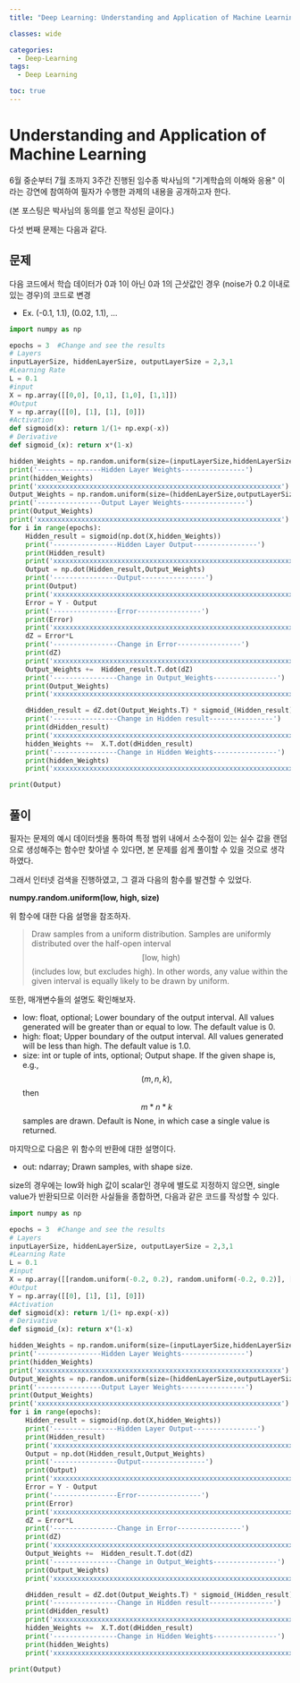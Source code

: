 ```yaml
---
title: "Deep Learning: Understanding and Application of Machine Learning - 5"

classes: wide

categories:
  - Deep-Learning
tags:
  - Deep Learning

toc: true
---
```


# Understanding and Application of Machine Learning

6월 중순부터 7월 초까지 3주간 진행된 임수종 박사님의 "기계학습의 이해와 응용" 이라는 강연에 참여하여 필자가 수행한 과제의 내용을 공개하고자 한다.

(본 포스팅은 박사님의 동의를 얻고 작성된 글이다.)

다섯 번째 문제는 다음과 같다.

## 문제

다음 코드에서 학습 데이터가 0과 1이 아닌 0과 1의 근삿값인 경우 (noise가 0.2 이내로 있는 경우)의 코드로 변경

* Ex. (-0.1, 1.1), (0.02, 1.1), ...

```python
import numpy as np 

epochs = 3  #Change and see the results
# Layers
inputLayerSize, hiddenLayerSize, outputLayerSize = 2,3,1
#Learning Rate
L = 0.1
#input
X = np.array([[0,0], [0,1], [1,0], [1,1]])
#Output
Y = np.array([[0], [1], [1], [0]])
#Activation 
def sigmoid(x): return 1/(1+ np.exp(-x))
# Derivative 
def sigmoid_(x): return x*(1-x)

hidden_Weights = np.random.uniform(size=(inputLayerSize,hiddenLayerSize))
print('----------------Hidden Layer Weights----------------')
print(hidden_Weights)
print('xxxxxxxxxxxxxxxxxxxxxxxxxxxxxxxxxxxxxxxxxxxxxxxxxxxxxxxxxxxxx')
Output_Weights = np.random.uniform(size=(hiddenLayerSize,outputLayerSize))
print('----------------Output Layer Weights----------------')
print(Output_Weights)
print('xxxxxxxxxxxxxxxxxxxxxxxxxxxxxxxxxxxxxxxxxxxxxxxxxxxxxxxxxxxxx')
for i in range(epochs):
	Hidden_result = sigmoid(np.dot(X,hidden_Weights))
	print('----------------Hidden Layer Output----------------')
	print(Hidden_result)
	print('xxxxxxxxxxxxxxxxxxxxxxxxxxxxxxxxxxxxxxxxxxxxxxxxxxxxxxxxxxxxx')
	Output = np.dot(Hidden_result,Output_Weights) 
	print('----------------Output----------------')
	print(Output)
	print('xxxxxxxxxxxxxxxxxxxxxxxxxxxxxxxxxxxxxxxxxxxxxxxxxxxxxxxxxxxxx')
	Error = Y - Output
	print('----------------Error----------------')
	print(Error)
	print('xxxxxxxxxxxxxxxxxxxxxxxxxxxxxxxxxxxxxxxxxxxxxxxxxxxxxxxxxxxxx')
	dZ = Error*L
	print('----------------Change in Error----------------')
	print(dZ)
	print('xxxxxxxxxxxxxxxxxxxxxxxxxxxxxxxxxxxxxxxxxxxxxxxxxxxxxxxxxxxxx')
	Output_Weights +=  Hidden_result.T.dot(dZ)
	print('----------------Change in Output_Weights----------------')
	print(Output_Weights)
	print('xxxxxxxxxxxxxxxxxxxxxxxxxxxxxxxxxxxxxxxxxxxxxxxxxxxxxxxxxxxxx')

	dHidden_result = dZ.dot(Output_Weights.T) * sigmoid_(Hidden_result)
	print('----------------Change in Hidden result----------------')
	print(dHidden_result)
	print('xxxxxxxxxxxxxxxxxxxxxxxxxxxxxxxxxxxxxxxxxxxxxxxxxxxxxxxxxxxxx')
	hidden_Weights +=  X.T.dot(dHidden_result)
	print('----------------Change in Hidden Weights----------------')
	print(hidden_Weights)
	print('xxxxxxxxxxxxxxxxxxxxxxxxxxxxxxxxxxxxxxxxxxxxxxxxxxxxxxxxxxxxx')

print(Output)
```

## 풀이

필자는 문제의 예시 데이터셋을 통하여 특정 범위 내에서 소수점이 있는 실수 값을 랜덤으로 생성해주는 함수만 찾아낼 수 있다면, 본 문제를 쉽게 풀이할 수 있을 것으로 생각하였다.

그래서 인터넷 검색을 진행하였고, 그 결과 다음의 함수를 발견할 수 있었다.

**numpy.random.uniform(low, high, size)**

위 함수에 대한 다음 설명을 참조하자.

> Draw samples from a uniform distribution. Samples are uniformly distributed over the half-open interval $$[\text{low, }\text{high})$$ (includes low, but excludes high). In other words, any value within the given interval is equally likely to be drawn by uniform.

또한, 매개변수들의 설명도 확인해보자.

* low: float, optional; Lower boundary of the output interval. All values generated will be greater than or equal to low. The default value is 0.
* high: float; Upper boundary of the output interval. All values generated will be less than high. The default value is 1.0.
* size: int or tuple of ints, optional; Output shape. If the given shape is, e.g., $$(m, n, k),$$ then $$m * n * k$$ samples are drawn. Default is None, in which case a single value is returned.

마지막으로 다음은 위 함수의 반환에 대한 설명이다.

* out: ndarray; Drawn samples, with shape size.

size의 경우에는 low와 high 값이 scalar인 경우에 별도로 지정하지 않으면, single value가 반환되므로 이러한 사실들을 종합하면, 다음과 같은 코드를 작성할 수 있다.

```python
import numpy as np 

epochs = 3  #Change and see the results
# Layers
inputLayerSize, hiddenLayerSize, outputLayerSize = 2,3,1
#Learning Rate
L = 0.1
#input
X = np.array([[random.uniform(-0.2, 0.2), random.uniform(-0.2, 0.2)], [random.uniform(-0.2, 0.2), random.uniform(0.8, 1.2)], [random.uniform(0.8, 1.2), random.uniform(-0.2, 0.2)], [random.uniform(0.8, 1.2),random.uniform(0.8, 1.2)]])
#Output
Y = np.array([[0], [1], [1], [0]])
#Activation 
def sigmoid(x): return 1/(1+ np.exp(-x))
# Derivative 
def sigmoid_(x): return x*(1-x)

hidden_Weights = np.random.uniform(size=(inputLayerSize,hiddenLayerSize))
print('----------------Hidden Layer Weights----------------')
print(hidden_Weights)
print('xxxxxxxxxxxxxxxxxxxxxxxxxxxxxxxxxxxxxxxxxxxxxxxxxxxxxxxxxxxxx')
Output_Weights = np.random.uniform(size=(hiddenLayerSize,outputLayerSize))
print('----------------Output Layer Weights----------------')
print(Output_Weights)
print('xxxxxxxxxxxxxxxxxxxxxxxxxxxxxxxxxxxxxxxxxxxxxxxxxxxxxxxxxxxxx')
for i in range(epochs):
	Hidden_result = sigmoid(np.dot(X,hidden_Weights))
	print('----------------Hidden Layer Output----------------')
	print(Hidden_result)
	print('xxxxxxxxxxxxxxxxxxxxxxxxxxxxxxxxxxxxxxxxxxxxxxxxxxxxxxxxxxxxx')
	Output = np.dot(Hidden_result,Output_Weights) 
	print('----------------Output----------------')
	print(Output)
	print('xxxxxxxxxxxxxxxxxxxxxxxxxxxxxxxxxxxxxxxxxxxxxxxxxxxxxxxxxxxxx')
	Error = Y - Output
	print('----------------Error----------------')
	print(Error)
	print('xxxxxxxxxxxxxxxxxxxxxxxxxxxxxxxxxxxxxxxxxxxxxxxxxxxxxxxxxxxxx')
	dZ = Error*L
	print('----------------Change in Error----------------')
	print(dZ)
	print('xxxxxxxxxxxxxxxxxxxxxxxxxxxxxxxxxxxxxxxxxxxxxxxxxxxxxxxxxxxxx')
	Output_Weights +=  Hidden_result.T.dot(dZ)
	print('----------------Change in Output_Weights----------------')
	print(Output_Weights)
	print('xxxxxxxxxxxxxxxxxxxxxxxxxxxxxxxxxxxxxxxxxxxxxxxxxxxxxxxxxxxxx')

	dHidden_result = dZ.dot(Output_Weights.T) * sigmoid_(Hidden_result)
	print('----------------Change in Hidden result----------------')
	print(dHidden_result)
	print('xxxxxxxxxxxxxxxxxxxxxxxxxxxxxxxxxxxxxxxxxxxxxxxxxxxxxxxxxxxxx')
	hidden_Weights +=  X.T.dot(dHidden_result)
	print('----------------Change in Hidden Weights----------------')
	print(hidden_Weights)
	print('xxxxxxxxxxxxxxxxxxxxxxxxxxxxxxxxxxxxxxxxxxxxxxxxxxxxxxxxxxxxx')

print(Output)
```